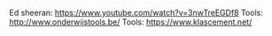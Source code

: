 Ed sheeran: https://www.youtube.com/watch?v=3nwTreEGDf8
Tools: http://www.onderwijstools.be/
Tools: https://www.klascement.net/
